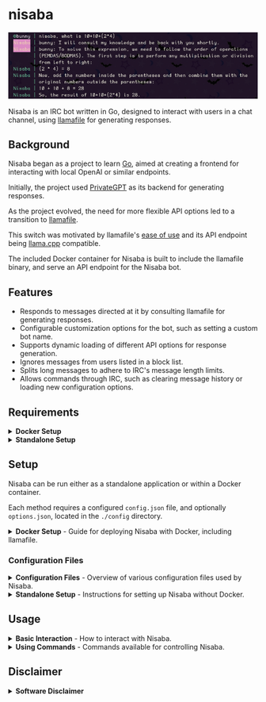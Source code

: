 # nisaba

<img src="images/preview.png" width="800" />

Nisaba is an IRC bot written in Go, designed to interact with users in a chat channel, using [llamafile](https://github.com/Mozilla-Ocho/llamafile) for generating responses.

## Background

Nisaba began as a project to learn [Go](https://go.dev/learn/), aimed at creating a frontend for interacting with local OpenAI or similar endpoints.

Initially, the project used [PrivateGPT](https://github.com/zylon-ai/private-gpt) as its backend for generating responses.

As the project evolved, the need for more flexible API options led to a transition to [llamafile](https://github.com/Mozilla-Ocho/llamafile).

This switch was motivated by llamafile's [ease of use](https://justine.lol/oneliners/) and its API endpoint being [llama.cpp](https://github.com/ggerganov/llama.cpp) compatible.

The included Docker container for Nisaba is built to include the llamafile binary, and serve an API endpoint for the Nisaba bot.

## Features

- Responds to messages directed at it by consulting llamafile for generating responses.
- Configurable customization options for the bot, such as setting a custom bot name.
- Supports dynamic loading of different API options for response generation.
- Ignores messages from users listed in a block list.
- Splits long messages to adhere to IRC's message length limits.
- Allows commands through IRC, such as clearing message history or loading new configuration options.

## Requirements

<details>
<summary><strong>Docker Setup</strong></summary>

The optional Docker container can be built to include all requirements.
- [Install Docker](https://docs.docker.com/engine/install/)

</details>

<details>
<summary><strong>Standalone Setup</strong></summary>

To build the standalone Go binary, you will need the build requirements.
- [Install Go](https://go.dev/doc/install)
- Go Dependencies
  - [github.com/thoj/go-ircevent](https://github.com/thoj/go-ircevent)
- Fully configured llamafile API endpoint

</details>

## Setup

Nisaba can be run either as a standalone application or within a Docker container.

Each method requires a configured `config.json` file, and optionally `options.json`, located in the `./config` directory.

<details>
<summary><strong>Docker Setup</strong> - Guide for deploying Nisaba with Docker, including llamafile.</summary>

1. **Prepare Configurations**
   - Place `config.json`, `options.json` (if used), and `model.gguf` in a directory named `config` in the same directory as your `docker-compose.yml`.
   - Example `options.json` files are provided under `config/` for popular API presets:
     - `options.precise.json.example` for "LLaMA Precise"
     - `options.divine.json.example` for "Divine Intellect"
     - `options.json.example` to reference all available options
   - Choose the configuration appropriate for your use case and rename it to `options.json`.

2. **Build and Run with Docker Compose**
   - Ensure the Docker Compose file is set to mount the `config` directory correctly:
     ```yaml
     version: '3.8'
     services:
       nisaba:
         build: .
         volumes:
           - ./model.gguf:/app/model.gguf
           - ./config:/app/config
     ```
   - Run the following command in the directory containing `docker-compose.yml`:
     ```
     docker-compose up --build
     ```

</details>

### Configuration Files

<details>
<summary><strong>Configuration Files</strong> - Overview of various configuration files used by Nisaba.</summary>

- **config.json**: Main configuration for the IRC bot, specifying connection details and API settings.
- **options.json**: Optional parameters file designed to adjust llamafile's behavior, with settings like `temperature`, `top_k`, etc.
- **systemprompt.txt**: System prompt for Nisaba sent to the llamafile endpoint.
- **blocklist.txt**: Blocks specific IRC nicknames from interacting with Nisaba.
- **history.txt**: Stores message context dynamically; should not be edited manually.
- **llamafile_args.txt** (Docker only): Custom arguments to replace default llamafile settings under Docker.

These configuration files can also be placed in the same directory as the compiled binary.

</details>

<details>
<summary><strong>Standalone Setup</strong> - Instructions for setting up Nisaba without Docker.</summary>

1. **Install Go**
   - If you haven't already, follow the instructions on the official [Go website](https://golang.org/dl/).

2. **Install Dependencies**
   - Install the IRC event package:
     ```
     go get github.com/thoj/go-ircevent
     ```

3. **Configure the Bot**
   - Create a `config` directory in your project root and place your `config.json` file within this directory. Optionally, add an `options.json` for additional parameters.
   - Example `options.json` files are provided under `config/` for popular API presets:
     - `options.precise.json.example` for "LLaMA Precise"
     - `options.divine.json.example` for "Divine Intellect"
     - `options.json.example` to reference all available options
   - Rename the relevant example file to `options.json` if you wish to use it.

4. **Build the Bot**:
   - Navigate to the project directory and run:
     ```
     go build -o nisaba.o .
     ```

5. **Run the Bot**:
   - Start the bot by running the binary:
     ```
     ./nisaba.o
     ```

</details>

## Usage

<details>
<summary><strong>Basic Interaction</strong> - How to interact with Nisaba.</summary>

To get a response from Nisaba, simply prefix your message with the bot's name, followed by your query. For example:

     ```
     Nisaba, how are you?
     ```
     
After sending a query or command, Nisaba will process the input and respond in the IRC channel based on the current configuration and any active settings modified by commands.

</details>

<details>
<summary><strong>Using Commands</strong> - Commands available for controlling Nisaba.</summary>

Nisaba supports several commands that can be used to control the bot or modify its behavior dynamically. These commands should be prefixed with the bot's name, followed by a comma or colon, and the command:

- **!clear**: Clears the message history stored by the bot. Useful for resetting the context in "chat" mode.
       ```
       Nisaba, !clear
       ```
- **!options [filename]**: Loads specific option settings from a file named `options.[filename].json` if present in the `config` directory. This allows you to dynamically change how Nisaba interacts with the llamafile API without restarting the bot.
       ```
       Nisaba, !options precise
       ```
- **!system [message]**: Attaches a system prompt to the next message that Nisaba sends to the llamafile endpoint, affecting how responses are generated.
       ```
       Nisaba, !system You will respond using 100 words or less.
       ```

</details>

## Disclaimer

<details><summary><strong>Software Disclaimer</strong></summary>

The code in this repository is provided "as-is" without any warranty of any kind, either expressed or implied. It is intended for research and educational purposes only. The authors and contributors make no representations about the suitability of this software for any purpose and accept no liability for any consequences resulting directly or indirectly from the use of this software.


By using this software, you acknowledge and agree to assume all risks associated with its use, understanding that you are solely responsible for any damage to your computer system or loss of data that results from such activities. You also acknowledge that this software is not intended for use in production environments or for commercial purposes.
</details>
